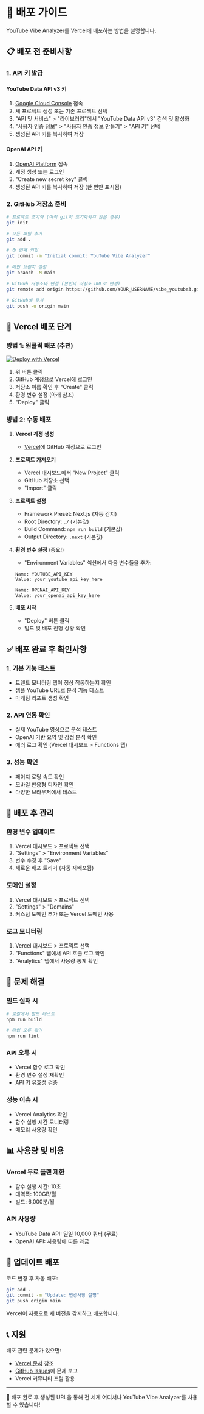 # 🚀 배포 가이드

YouTube Vibe Analyzer를 Vercel에 배포하는 방법을 설명합니다.

## 📋 배포 전 준비사항

### 1. API 키 발급

#### YouTube Data API v3 키
1. [Google Cloud Console](https://console.developers.google.com/) 접속
2. 새 프로젝트 생성 또는 기존 프로젝트 선택
3. "API 및 서비스" > "라이브러리"에서 "YouTube Data API v3" 검색 및 활성화
4. "사용자 인증 정보" > "사용자 인증 정보 만들기" > "API 키" 선택
5. 생성된 API 키를 복사하여 저장

#### OpenAI API 키
1. [OpenAI Platform](https://platform.openai.com/api-keys) 접속
2. 계정 생성 또는 로그인
3. "Create new secret key" 클릭
4. 생성된 API 키를 복사하여 저장 (한 번만 표시됨)

### 2. GitHub 저장소 준비

```bash
# 프로젝트 초기화 (아직 git이 초기화되지 않은 경우)
git init

# 모든 파일 추가
git add .

# 첫 번째 커밋
git commit -m "Initial commit: YouTube Vibe Analyzer"

# 메인 브랜치 설정
git branch -M main

# GitHub 저장소와 연결 (본인의 저장소 URL로 변경)
git remote add origin https://github.com/YOUR_USERNAME/vibe_youtube3.git

# GitHub에 푸시
git push -u origin main
```

## 🔧 Vercel 배포 단계

### 방법 1: 원클릭 배포 (추천)

[![Deploy with Vercel](https://vercel.com/button)](https://vercel.com/new/clone?repository-url=https://github.com/YOUR_USERNAME/vibe_youtube3)

1. 위 버튼 클릭
2. GitHub 계정으로 Vercel에 로그인
3. 저장소 이름 확인 후 "Create" 클릭
4. 환경 변수 설정 (아래 참조)
5. "Deploy" 클릭

### 방법 2: 수동 배포

1. **Vercel 계정 생성**
   - [Vercel](https://vercel.com)에 GitHub 계정으로 로그인

2. **프로젝트 가져오기**
   - Vercel 대시보드에서 "New Project" 클릭
   - GitHub 저장소 선택
   - "Import" 클릭

3. **프로젝트 설정**
   - Framework Preset: Next.js (자동 감지)
   - Root Directory: `./` (기본값)
   - Build Command: `npm run build` (기본값)
   - Output Directory: `.next` (기본값)

4. **환경 변수 설정** (중요!)
   - "Environment Variables" 섹션에서 다음 변수들을 추가:
   
   ```
   Name: YOUTUBE_API_KEY
   Value: your_youtube_api_key_here
   
   Name: OPENAI_API_KEY  
   Value: your_openai_api_key_here
   ```

5. **배포 시작**
   - "Deploy" 버튼 클릭
   - 빌드 및 배포 진행 상황 확인

## ✅ 배포 완료 후 확인사항

### 1. 기본 기능 테스트
- 트렌드 모니터링 탭이 정상 작동하는지 확인
- 샘플 YouTube URL로 분석 기능 테스트
- 마케팅 리포트 생성 확인

### 2. API 연동 확인
- 실제 YouTube 영상으로 분석 테스트
- OpenAI 기반 요약 및 감정 분석 확인
- 에러 로그 확인 (Vercel 대시보드 > Functions 탭)

### 3. 성능 확인
- 페이지 로딩 속도 확인
- 모바일 반응형 디자인 확인
- 다양한 브라우저에서 테스트

## 🔧 배포 후 관리

### 환경 변수 업데이트
1. Vercel 대시보드 > 프로젝트 선택
2. "Settings" > "Environment Variables"
3. 변수 수정 후 "Save"
4. 새로운 배포 트리거 (자동 재배포됨)

### 도메인 설정
1. Vercel 대시보드 > 프로젝트 선택
2. "Settings" > "Domains"
3. 커스텀 도메인 추가 또는 Vercel 도메인 사용

### 로그 모니터링
1. Vercel 대시보드 > 프로젝트 선택
2. "Functions" 탭에서 API 호출 로그 확인
3. "Analytics" 탭에서 사용량 통계 확인

## 🚨 문제 해결

### 빌드 실패 시
```bash
# 로컬에서 빌드 테스트
npm run build

# 타입 오류 확인
npm run lint
```

### API 오류 시
- Vercel 함수 로그 확인
- 환경 변수 설정 재확인
- API 키 유효성 검증

### 성능 이슈 시
- Vercel Analytics 확인
- 함수 실행 시간 모니터링
- 메모리 사용량 확인

## 📊 사용량 및 비용

### Vercel 무료 플랜 제한
- 함수 실행 시간: 10초
- 대역폭: 100GB/월
- 빌드: 6,000분/월

### API 사용량
- YouTube Data API: 일일 10,000 쿼터 (무료)
- OpenAI API: 사용량에 따른 과금

## 🔄 업데이트 배포

코드 변경 후 자동 배포:
```bash
git add .
git commit -m "Update: 변경사항 설명"
git push origin main
```

Vercel이 자동으로 새 버전을 감지하고 배포합니다.

## 📞 지원

배포 관련 문제가 있으면:
- [Vercel 문서](https://vercel.com/docs) 참조
- [GitHub Issues](https://github.com/YOUR_USERNAME/vibe_youtube3/issues)에 문제 보고
- Vercel 커뮤니티 포럼 활용

---

🎉 배포 완료 후 생성된 URL을 통해 전 세계 어디서나 YouTube Vibe Analyzer를 사용할 수 있습니다! 
